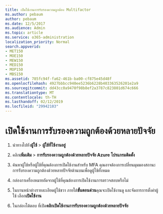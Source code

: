 ```yaml
---
title: เปิดใช้งานการรับรองความถูกต้อง Multifactor
ms.author: pebaum
author: pebaum
ms.date: 12/5/2017
ms.audience: Admin
ms.topic: article
ms.service: o365-administration
localization_priority: Normal
search.appverid:
- MET150
- MOE150
- MEW150
- MED150
- MOP150
- MBS150
ms.assetid: 785fc94f-fa62-461b-ba00-cf875e45d48f
ms.openlocfilehash: 4927bbbcc940ee5236b6228b403363526201e2a9
ms.sourcegitcommit: dd43cc0a9470f98b8ef2a3787c823801d674c666
ms.translationtype: MT
ms.contentlocale: th-TH
ms.lasthandoff: 02/12/2019
ms.locfileid: "29942103"
---
```

# <a name="enable-multi-factor-authentication"></a>เปิดใช้งานการรับรองความถูกต้องด้วยหลายปัจจัย

1. นำทางไปยัง**ผู้ใช้** \> **ผู้ใช้ที่ใช้งานอยู่**
    
2. คลิก**เพิ่มเติม** \> **การรับรองความถูกต้องด้วยหลายปัจจัย Azure โปรแกรมติดตั้ง** 
    
3. ค้นหาผู้ใช้หรือผู้ใช้ที่คุณต้องการเปิดใช้งานสำหรับ MFA คุณอาจต้องการเปลี่ยนมุมมองสถานะการรับรองความถูกต้องด้วยหลายปัจจัยด้านบนเพื่อดูผู้ใช้ทั้งหมด
    
4. กล่องกาเครื่องหมายถัดจากผู้ใช้ที่คุณต้องการเปิดใช้งานการตรวจสอบหรือไม่
    
5.  ในบานหน้าต่างรายละเอียดผู้ใช้ขวา ภายใต้**ขั้นตอนด่วน**คุณจะเปิดใช้งานดู และจัดการการตั้งค่าผู้ใช้ เลือก**เปิดใช้งาน** 
    
6. ในกล่องโต้ตอบ ที่เปิด**คลิกเปิดใช้งานการรับรองความถูกต้องด้วยหลายปัจจัย** 
    

